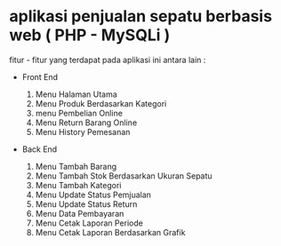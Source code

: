 # aplikasi penjualan sepatu berbasis web ( PHP - MySQLi )

fitur - fitur yang terdapat pada aplikasi ini antara lain :
- Front End
  1. Menu Halaman Utama
  2. Menu Produk Berdasarkan Kategori
  3. menu Pembelian Online
  4. Menu Return Barang Online
  5. Menu History Pemesanan

- Back End
  1. Menu Tambah Barang
  2. Menu Tambah Stok Berdasarkan Ukuran Sepatu
  3. Menu Tambah Kategori
  4. Menu Update Status Pemjualan
  5. Menu Update Status Return
  6. Menu Data Pembayaran
  7. Menu Cetak Laporan Periode
  8. Menu Cetak Laporan Berdasarkan Grafik
